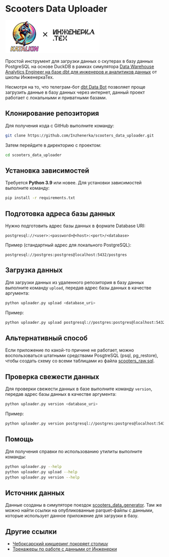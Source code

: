 # Scooters Data Uploader

<img src="katalkin-inzhenerka.png" alt="Logo" width="300"/>

Простой инструмент для загрузки данных о скутерах в базу данных PostgreSQL на основе DuckDB
в рамках симулятора [Data Warehouse Analytics Engineer на базе dbt для инженеров и аналитиков данных](https://inzhenerka.tech/dbt)
от школы ИнженеркаТех.

Несмотря на то, что телеграм-бот [dbt Data Bot](https://t.me/inzhenerka_dbt_bot) позволяет проще загрузить данные
в базу данных через интернет, данный проект работает с локальными и приватными базами.

## Клонирование репозитория

Для получения кода с GitHub выполните команду:

```bash
git clone https://github.com/Inzhenerka/scooters_data_uploader.git
```

Затем перейдите в директорию с проектом:

```bash
cd scooters_data_uploader
```

## Установка зависимостей

Требуется **Python 3.9** или новее. Для установки зависимостей выполните команду:

```bash
pip install -r requirements.txt
```

## Подготовка адреса базы данных

Нужно подготовить адрес базы данных в формате Database URI:

```
postgresql://<user>:<password>@<host>:<port>/<database>
```

Пример (стандартный адрес для локального PostgreSQL):

```
postgresql://postgres:postgres@localhost:5432/postgres
```

## Загрузка данных

Для загрузки данных из удаленного репозитория в базу данных выполните команду `upload`,
передав адрес базы данных в качестве аргумента:

```bash
python uploader.py upload <database_uri>
```

Пример:

```bash
python uploader.py upload postgresql://postgres:postgres@localhost:5432/postgres
```

## Альтернативный способ

Если приложение по какой-то причине не работает, можно воспользоваться штатными средствами PosgtreSQL (psql, pg_restore),
чтобы создать схему со всеми таблицами из файла [scooters_raw.sql](https://inzhenerka-public.s3.eu-west-1.amazonaws.com/scooters_data_generator/scooters_raw.sql).

## Проверка свежести данных

Для проверки свежести данных в базе выполните команду `version`, передав адрес базы данных в качестве аргумента:

```bash
python uploader.py version <database_uri>
```

Пример:

```bash
python uploader.py version postgresql://postgres:postgres@localhost:5432/postgres
```

## Помощь

Для получения справки по использованию утилиты выполните команды:

```bash
python uploader.py --help
python uploader.py upload --help
python uploader.py version --help
```

## Источник данных

Данные созданы в симуляторе поездок [scooters_data_generator](https://github.com/Inzhenerka/scooters_data_generator).
Там же можно найти ссылки на опубликованные parquet-файлы с данными, которые использует данное приложение для загрузки в базу.

## Другие ссылки

- [Чебоксарский кикшеринг покоряет столицу](https://vc.ru/u/206753-farya-roslovets/1103469)
- [Тренажеры по работе с данными от Инженерки](https://inzhenerka.tech/working-with-data)
